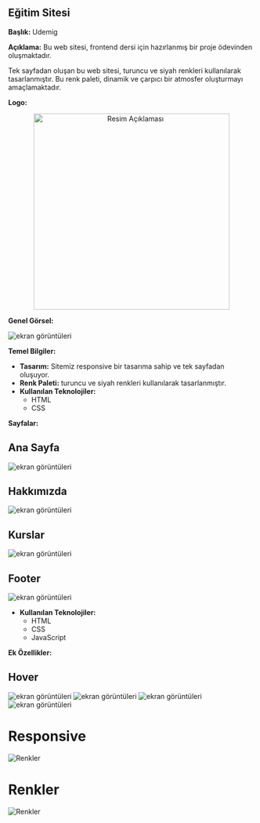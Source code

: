 ## Eğitim Sitesi

**Başlık:** Udemig

**Açıklama:** Bu web sitesi, frontend dersi için hazırlanmış bir proje ödevinden oluşmaktadır.

Tek sayfadan oluşan bu web sitesi, turuncu ve siyah renkleri kullanılarak tasarlanmıştır. Bu renk paleti, dinamik ve çarpıcı bir atmosfer oluşturmayı amaçlamaktadır.


**Logo:**

<p align="center">
    <img src="img/header-logo.png" alt="Resim Açıklaması" width="400">
</p>



**Genel Görsel:**

![ekran görüntüleri](img/gif-1.gif)

**Temel Bilgiler:**

* **Tasarım:** Sitemiz responsive bir tasarıma sahip ve tek sayfadan oluşuyor.
* **Renk Paleti:** turuncu ve siyah renkleri kullanılarak tasarlanmıştır.
* **Kullanılan Teknolojiler:**
    * HTML
    * CSS

**Sayfalar:**

## Ana Sayfa
![ekran görüntüleri](img/Screenshot_1.png)
## Hakkımızda
![ekran görüntüleri](img/Screenshot_2.png)
## Kurslar
![ekran görüntüleri](img/Screenshot_3.png)
## Footer
![ekran görüntüleri](img/Screenshot_4.png)


* **Kullanılan Teknolojiler:**
    * HTML
    * CSS
    * JavaScript

**Ek Özellikler:**

## Hover
 ![ekran görüntüleri](img/gif-2.gif)
 ![ekran görüntüleri](img/gif-3.gif)
 ![ekran görüntüleri](img/gif-4.gif)
 ![ekran görüntüleri](img/gif-5.gif)

# Responsive
 ![Renkler](img/responsive.png)

# Renkler

![Renkler](img/color.png)

